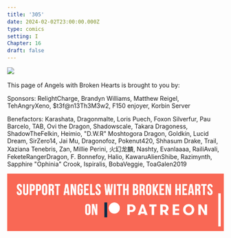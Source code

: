 ```yaml
---
title: '305'
date: 2024-02-02T23:00:00.000Z
type: comics
setting: I
Chapter: 16
draft: false
---
```


![](</uploads/W 5.jpg>)

This page of Angels with Broken Hearts is brought to you by:

Sponsors: RelightCharge, Brandyn Williams, Matthew Reigel, TehAngryXeno, $t3f\@n13Th3M3w2, F150 enjoyer, Korbin Server

Benefactors: Karashata, Dragonmalte, Loris Puech, Foxon Silverfur, Pau Barcelo, TAB, Ovi the Dragon, Shadowscale, Takara Dragoness, ShadowTheFelkin, Heimio, "D.W\.R" Moshtogora Dragon, Goldkin, Lucid Dream, SirZero14, Jai Mu, Dragonofoz, Pokenut420, Shhasum Drake, Trail, Xaziana Tenebris, Zan, Millie Perini, 火幻龙麟, Nashty, Evanlaaaa, RailiAvali, FeketeRangerDragon, F. Bonnefoy, Halio, KawaruAlienShibe, Razimynth, Sapphire "Ophinia" Crook, Ispiralis, BobaVeggie, ToaGalen2019

[![](/uploads/patreon-banner-4.jpg)](http://patreon.com/mbsaunders)

